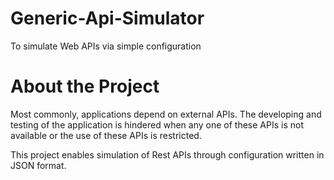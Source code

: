 # Generic-Api-Simulator
To simulate Web APIs via simple configuration

# About the Project

Most commonly, applications depend on external APIs. The developing and testing of the application 
is hindered when any one of these APIs is not available or the use of these APIs is restricted.

This project enables simulation of Rest APIs through configuration written in JSON format.
